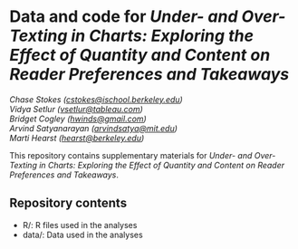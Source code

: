 # Data and code for _Under- and Over-Texting in Charts: Exploring the Effect of Quantity and Content on Reader Preferences and Takeaways_

_Chase Stokes ([cstokes@ischool.berkeley.edu](mailto:cstokes@ischool.berkeley.edu))_<br>
_Vidya Setlur ([vsetlur@tableau.com](mailto:vsetlur@tableau.com))_<br>
_Bridget Cogley ([hwinds@gmail.com](mailto:hwinds@gmail.com))_<br>
_Arvind Satyanarayan ([arvindsatya@mit.edu](mailto:arvindsatya@mit.edu))_<br>
_Marti Hearst ([hearst@berkeley.edu](mailto:hearst@berkeley.edu))_<br>

This repository contains supplementary materials for _Under- and Over-Texting in Charts: Exploring the Effect of Quantity and Content on Reader Preferences and Takeaways_.

## Repository contents

- R/: R files used in the analyses
- data/: Data used in the analyses
